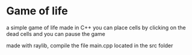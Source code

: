 # Game of life
a simple game of life made in C++
you can place cells by clicking on the dead cells and you can pause the game

made with raylib, compile the file main.cpp located in the src folder
